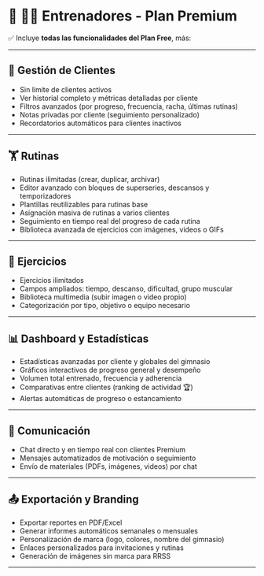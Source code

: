 # 💎 👨‍🏫 Entrenadores - Plan Premium

✅ Incluye **todas las funcionalidades del Plan Free**, más:

---

## 👥 Gestión de Clientes

- Sin límite de clientes activos  
- Ver historial completo y métricas detalladas por cliente  
- Filtros avanzados (por progreso, frecuencia, racha, últimas rutinas)  
- Notas privadas por cliente (seguimiento personalizado)  
- Recordatorios automáticos para clientes inactivos  

---

## 🏋️ Rutinas

- Rutinas ilimitadas (crear, duplicar, archivar)  
- Editor avanzado con bloques de superseries, descansos y temporizadores  
- Plantillas reutilizables para rutinas base  
- Asignación masiva de rutinas a varios clientes  
- Seguimiento en tiempo real del progreso de cada rutina  
- Biblioteca avanzada de ejercicios con imágenes, videos o GIFs  

---

## 🧱 Ejercicios

- Ejercicios ilimitados  
- Campos ampliados: tiempo, descanso, dificultad, grupo muscular  
- Biblioteca multimedia (subir imagen o video propio)  
- Categorización por tipo, objetivo o equipo necesario  

---

## 📊 Dashboard y Estadísticas

- Estadísticas avanzadas por cliente y globales del gimnasio  
- Gráficos interactivos de progreso general y desempeño  
- Volumen total entrenado, frecuencia y adherencia  
- Comparativas entre clientes (ranking de actividad 🏆)  
- Alertas automáticas de progreso o estancamiento  

---

## 💬 Comunicación

- Chat directo y en tiempo real con clientes Premium  
- Mensajes automatizados de motivación o seguimiento  
- Envío de materiales (PDFs, imágenes, videos) por chat  

---

## 📤 Exportación y Branding

- Exportar reportes en PDF/Excel  
- Generar informes automáticos semanales o mensuales  
- Personalización de marca (logo, colores, nombre del gimnasio)  
- Enlaces personalizados para invitaciones y rutinas  
- Generación de imágenes sin marca para RRSS  

---


